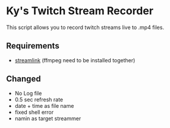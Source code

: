 # Ky's Twitch Stream Recorder
This script allows you to record twitch streams live to .mp4 files.  
## Requirements
- [streamlink](https://streamlink.github.io/) (ffmpeg need to be installed together)

## Changed
- No Log file
- 0.5 sec refresh rate
- date + time as file name
- fixed shell error
- namin as target streammer

